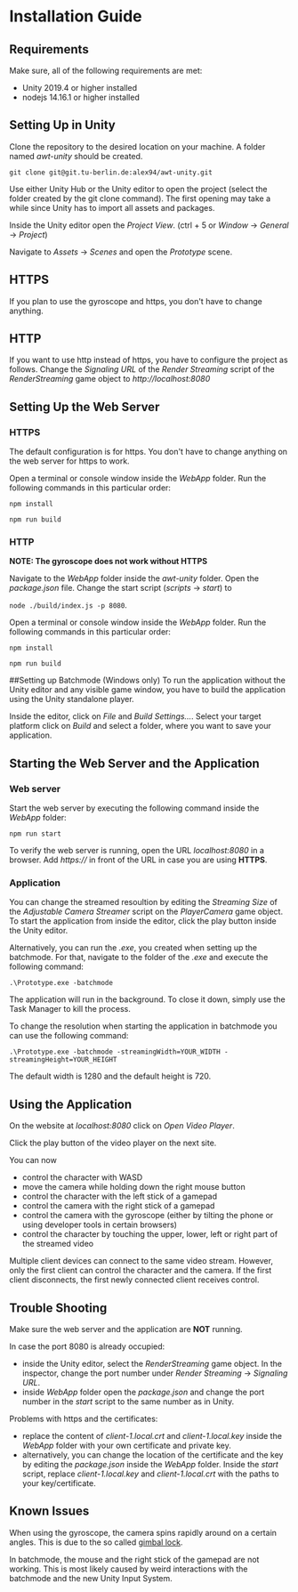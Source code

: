 # Installation Guide

## Requirements

Make sure, all of the following requirements are met:
- Unity 2019.4 or higher installed
- nodejs 14.16.1 or higher installed

## Setting Up in Unity

Clone the repository to the desired location on your machine.
A folder named _awt-unity_ should be created.

`git clone git@git.tu-berlin.de:alex94/awt-unity.git`

Use either Unity Hub or the Unity editor to open the project
(select the folder created by the git clone command). The first opening may take
a while since Unity has to import all assets and packages.

Inside the Unity editor open the _Project View_.
(ctrl + 5 or _Window_ -> _General_ -> _Project_)

Navigate to _Assets_ -> _Scenes_ and open the _Prototype_ scene.

## HTTPS
If you plan to use the gyroscope and https, you don't have to change anything.

## HTTP
If you want to use http instead of https, you have to configure the project as follows.
Change the _Signaling URL_ of the _Render Streaming_ script of the _RenderStreaming_ game
object to _http://localhost:8080_

## Setting Up the Web Server

### HTTPS
The default configuration is for https. You don't have to change anything on the web server for https to work.

Open a terminal or console window inside the _WebApp_ folder. Run the following commands in this particular order:

`npm install`

`npm run build`

### HTTP
**NOTE: The gyroscope does not work without HTTPS**

Navigate to the _WebApp_ folder inside the _awt-unity_ folder. Open the _package.json_ file.
Change the start script (_scripts_ -> _start_) to

`node ./build/index.js -p 8080`.

Open a terminal or console window inside the _WebApp_ folder. Run the following commands in this particular order:

`npm install`

`npm run build`

##Setting up Batchmode (Windows only)
To run the application without the Unity editor and any visible game window, you have to build the application
using the Unity standalone player.

Inside the editor, click on _File_ and _Build Settings..._. Select your target platform click on _Build_ and
select a folder, where you want to save your application.

## Starting the Web Server and the Application

### Web server
Start the web server by executing the following command inside the _WebApp_ folder:

`npm run start`

To verify the web server is running, open the URL _localhost:8080_ in a browser. Add _https://_ in front of the URL
in case you are using **HTTPS**.

### Application
You can change the streamed resoultion by editing the _Streaming Size_ of the _Adjustable Camera Streamer_ script
on the _PlayerCamera_ game object. To start the application from inside the editor,
click the play button inside the Unity editor.

Alternatively, you can run the _.exe_, you created when setting up the batchmode. For that, navigate to the
folder of the _.exe_ and execute the following command:

`.\Prototype.exe -batchmode`

The application will run in the background. To close it down, simply use the Task Manager to kill the process.

To change the resolution when starting the application in batchmode you can use the following command:

`.\Prototype.exe -batchmode -streamingWidth=YOUR_WIDTH -streamingHeight=YOUR_HEIGHT`

The default width is 1280 and the default height is 720.
## Using the Application
On the website at _localhost:8080_ click on _Open Video Player_.

Click the play button of the video player on the next site.

You can now
- control the character with WASD
- move the camera while holding down the right mouse button
- control the character with the left stick of a gamepad
- control the camera with the right stick of a gamepad
- control the camera with the gyroscope (either by tilting the phone or using developer tools in certain browsers)
- control the character by touching the upper, lower, left or right part of the streamed video

Multiple client devices can connect to the same video stream. However, only the first client can control
the character and the camera. If the first client disconnects, the first newly connected client receives control.

## Trouble Shooting

Make sure the web server and the application are **NOT** running.

In case the port 8080 is already occupied:

- inside the Unity editor, select the _RenderStreaming_ game object. In the inspector,
  change the port number under _Render Streaming_ -> _Signaling URL_.
- inside _WebApp_ folder open the _package.json_ and change the port number in the _start_ script to the same number
  as in Unity.
  
Problems with https and the certificates:

- replace the content of _client-1.local.crt_ and _client-1.local.key_ inside the _WebApp_ folder with your own
certificate and private key.
- alternatively, you can change the location of the certificate and the key by editing the _package.json_ inside
the _WebApp_ folder. Inside the _start_ script, replace _client-1.local.key_ and _client-1.local.crt_ with the paths
to your key/certificate.

## Known Issues
When using the gyroscope, the camera spins rapidly around on a certain angles. This is due to the so called
[gimbal lock](https://https://en.wikipedia.org/wiki/Gimbal_lock).

In batchmode, the mouse and the right stick of the gamepad are not working. This is most likely caused by
weird interactions with the batchmode and the new Unity Input System.